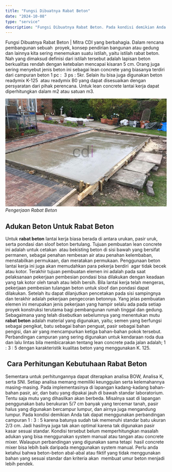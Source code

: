 ```yaml
---
title: "Fungsi Dibuatnya Rabat Beton"
date: "2024-10-08"
type: "service"
description: "Fungsi Dibuatnya Rabat Beton. Pada kondisi demikian Anda tak dapat menggunakan perbandingan campuran 1 : 3 : 5 karena batunya sudah tak memenuhi standar batu..."
---
```

Fungsi Dibuatnya Rabat Beton | Mitra CDI yang berbahagia. Dalam rencana pembangunan sebuah  proyek, konsep pendirian bangunan atau gedung dan lainnya kita sering menemukan suatu istilah, yaitu istilah rabat beton. Nah yang dimaksud definisi dari istilah tersebut adalah lapisan beton berkualitas rendah dengan ketebalan mencapai kisaran 5 cm. Orang juga sering menyebut jenis beton ini sebagai lean concrete yang biasanya terdiri dari campuran beton 1 pc :  3 ps : 5kr. Selain itu bisa juga digunakan beton readymix K-125  atau readymix B0 yang dapat disesuaikan dengan persyaratan dari pihak perencana. Untuk lean concrete lantai kerja dapat diperhitungkan dalam m2 atau satuan m3.

![Pengerjaan Rabat Beton](/images/blog/rabat-beton-concrete-base-2.jpg)
*Pengerjaan Rabat Beton*

 ## Adukan Beton Untuk R**abat Beton**

    
Untuk **rabat beton** lantai kerja biasa berada di antara urukan, pasir uruk, serta pondasi dan sloof beton bertulang. Tujuan pembuatan lean concrete ini adalah untuk cetakan  atau bekisting beton di sisi bawah yang bersifat permanen, sebagai penahan rembesan air atau penahan kelembaban, menstabilkan permukaan, dan meratakan permukaan. Penggunaan beton lantai kerja ini juga akan memudahkan para pekerja berdiri  agar tidak becek atau kotor. Terakhir tujuan pembuatan elemen ini adalah pada saat pelaksanaan pekerjaan pembesian pondasi bisa dilakukan dengan keadaan yang tak kotor oleh tanah atau lebih bersih.
Bila lantai kerja telah mengeras, pekerjaan pembesian tulangan beton untuk sloof dan pondasi dapat dilakukan. Setelah itu dapat dilanjutkan pencetakan pada sisi sampingnya dan terakhir adalah pekerjaan pengecoran betonnya. Yang jelas pembuatan elemen ini merupakan jenis pekerjaan yang hampir selalu ada pada setiap proyek konstruksi terutama bagi pembangunan rumah tinggal dan gedung. Sebagaimana yang telah disebutkan sebelumnya yang menentukan mutu **rabat beton** adalah material yang digunakan, yaitu; semen yang berfungsi sebagai pengikat, batu sebagai bahan penguat, pasir sebagai bahan pengisi, dan air yang mencampurkan ketiga bahan-bahan pokok tersebut. Perbandingan campuran yang sering digunakan untuk kendaraan roda dua dan lalu lintas bila membicarakan tentang lean concrete pada jalan adalah; 1 : 3 : 5 dengan karakteristik kualitas beton yang menggunakan K. 125.

 ##  Cara Perhitungan Kebutuhaan Rabat Beton
    
Sementara untuk perhitungannya dapat diterapkan analisa BOW, Analisa K, serta SNI. Setiap analisa memang memiliki keunggulan serta kelemahannya masing-masing. Pada implementasinya di lapangan kadang-kadang bahan-bahan pasir, air, dan batu yang dipakai jauh di bawah standar laboratorium. Tentu saja mutu yang dihasilkan akan berbeda. Misalnya saat di lapangan penggunakan batu berukuran 5/7 cm banyak yang tercemar tanah, pasir halus yang digunakan bercampur lumpur, dan airnya juga mengandung lumpur.
Pada kondisi demikian Anda tak dapat menggunakan perbandingan campuran 1 : 3 : 5 karena batunya sudah tak memenuhi standar batu ukuran 2/3 cm. Jadi hasilnya juga tak akan optimal karena tak digunakan pasir kasar sesuai standar. Kondisi tersebut belum memperhitungkan masalah adukan yang bisa menggunakan system manual atau tangan atau concrete mixer. Walaupun perbandingan yang digunakan sama tetapi  hasil concrete mixer bisa lebih baik daripada menggunakan system manual. Perlu anda ketahui bahwa beton-beton abal-abal atau fiktif yang tidak menggunakan bahan yang sesuai standar dan kriteria akan  membuat umur beton menjadi lebih pendek.
